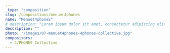 ```yaml
---
_type: "composition"
slug: /compositions/menuer4phones
name: "Menuet4phoneS"
# description: "Lorem ipsum dolor sit amet, consectetur adipiscing elit, sed do eiusmod tempor incididunt ut labore et dolore magna aliqua. Ut enim ad minim veniam, quis nostrud exercitation ullamco laboris nisi ut aliquip ex ea commodo consequat. Duis aute irure dolor in reprehenderit in voluptate velit esse cillum dolore eu fugiat nulla pariatur. Excepteur sint occaecat cupidatat non proident, sunt in culpa qui officia deserunt mollit anim id est laborum."
description: ""
photo: "/images/07-menuet4phones-4phones-collective.jpg"
compositors:
  - 4/PHONES Collective
---
```


